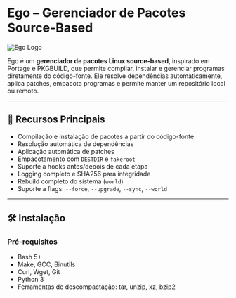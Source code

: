 # Ego – Gerenciador de Pacotes Source-Based

![Ego Logo](docs/logo.png) <!-- opcional: adicione um logo -->

Ego é um **gerenciador de pacotes Linux source-based**, inspirado em Portage e PKGBUILD, que permite compilar, instalar e gerenciar programas diretamente do código-fonte. Ele resolve dependências automaticamente, aplica patches, empacota programas e permite manter um repositório local ou remoto.

---

## 🌟 Recursos Principais

- Compilação e instalação de pacotes a partir do código-fonte
- Resolução automática de dependências
- Aplicação automática de patches
- Empacotamento com `DESTDIR` e `fakeroot`
- Suporte a hooks antes/depois de cada etapa
- Logging completo e SHA256 para integridade
- Rebuild completo do sistema (`world`)
- Suporte a flags: `--force`, `--upgrade`, `--sync`, `--world`

---

## 🛠️ Instalação

### Pré-requisitos

- Bash 5+
- Make, GCC, Binutils
- Curl, Wget, Git
- Python 3
- Ferramentas de descompactação: tar, unzip, xz, bzip2
